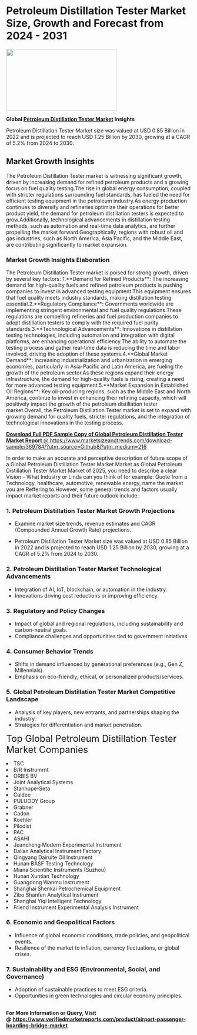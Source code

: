 <H1>Petroleum Distillation Tester Market Size, Growth and Forecast from 2024 - 2031</H1><img class="aligncenter size-medium wp-image-584254" src="https://thirdeyenews.in/wp-content/uploads/2024/09/Global-Market-Research-300x168.jpeg" alt="" width="300" height="168" /><p><strong>Global&nbsp;<a href="https://www.marketsizeandtrends.com/download-sample/369784/?utm_source=Github8j?utm_medium=216">Petroleum Distillation Tester Market</a> Insights</strong></p><p>Petroleum Distillation Tester Market size was valued at USD 0.85 Billion in 2022 and is projected to reach USD 1.25 Billion by 2030, growing at a CAGR of 5.2% from 2024 to 2030.</p><p><h2>Market Growth Insights</h2> The Petroleum Distillation Tester market is witnessing significant growth, driven by increasing demand for refined petroleum products and a growing focus on fuel quality testing.The rise in global energy consumption, coupled with stricter regulations surrounding fuel standards, has fueled the need for efficient testing equipment in the petroleum industry.As energy production continues to diversify and refineries optimize their operations for better product yield, the demand for petroleum distillation testers is expected to grow.Additionally, technological advancements in distillation testing methods, such as automation and real-time data analytics, are further propelling the market forward.Geographically, regions with robust oil and gas industries, such as North America, Asia Pacific, and the Middle East, are contributing significantly to market expansion.<p><a href="sample-download-link"></a></p> <h3>Market Growth Insights Elaboration</h3> The Petroleum Distillation Tester market is poised for strong growth, driven by several key factors: 1.**Demand for Refined Products**: The increasing demand for high-quality fuels and refined petroleum products is pushing companies to invest in advanced testing equipment.This equipment ensures that fuel quality meets industry standards, making distillation testing essential.2.**Regulatory Compliance**: Governments worldwide are implementing stringent environmental and fuel quality regulations.These regulations are compelling refineries and fuel production companies to adopt distillation testers to comply with the required fuel purity standards.3.**Technological Advancements**: Innovations in distillation testing technologies, including automation and integration with digital platforms, are enhancing operational efficiency.The ability to automate the testing process and gather real-time data is reducing the time and labor involved, driving the adoption of these systems.4.**Global Market Demand**: Increasing industrialization and urbanization in emerging economies, particularly in Asia-Pacific and Latin America, are fueling the growth of the petroleum sector.As these regions expand their energy infrastructure, the demand for high-quality fuels is rising, creating a need for more advanced testing equipment.5.**Market Expansion in Established Oil Regions**: Key oil-producing regions, such as the Middle East and North America, continue to invest in enhancing their refining capacity, which will positively impact the growth of the petroleum distillation tester market.Overall, the Petroleum Distillation Tester market is set to expand with growing demand for quality fuels, stricter regulations, and the integration of technological innovations in the testing process.<p><a href="more-insight-link"></p><p><span class=""><strong>Download Full PDF Sample Copy of Global Petroleum Distillation Tester Market Report</strong> @ <a href="https://www.marketsizeandtrends.com/download-sample/369784/?utm_source=Github8j?utm_medium=216" target="_blank">https://www.marketsizeandtrends.com/download-sample/369784/?utm_source=Github8j?utm_medium=216</a></span></p><p>In order to make an accurate and perceptive description of future scope of a Global&nbsp;Petroleum Distillation Tester Market Market as Global&nbsp;Petroleum Distillation Tester Market Market of 2025, you need to describe a clear Vision &ndash; What Industry or Linda can you think of for example: Quote from a Technology, healthcare, automotive, renewable energy, name the market you are Reffering to.However, some general trends and factors usually impact market reports and their future outlook include:</p><h3>1.&nbsp;<strong>Petroleum Distillation Tester Market Growth Projections</strong></h3><ul><li>Examine market size trends, revenue estimates and CAGR (Compounded Annual Growth Rate) projections.</li><li><p>Petroleum Distillation Tester Market size was valued at USD 0.85 Billion in 2022 and is projected to reach USD 1.25 Billion by 2030, growing at a CAGR of 5.2% from 2024 to 2030.</p></li></ul><h3>2.&nbsp;<strong>Petroleum Distillation Tester Market Technological Advancements</strong></h3><ul><li>Integration of AI, IoT, blockchain, or automation in the industry.</li><li>Innovations driving cost reductions or improving efficiency.</li></ul><h3>3.&nbsp;<strong>Regulatory and Policy Changes</strong></h3><ul><li>Impact of global and regional regulations, including sustainability and carbon-neutral goals.</li><li>Compliance challenges and opportunities tied to government initiatives.</li></ul><h3>4.&nbsp;<strong>Consumer Behavior Trends</strong></h3><ul><li>Shifts in demand influenced by generational preferences (e.g., Gen Z, Millennials).</li><li>Emphasis on eco-friendly, ethical, or personalized products/services.</li></ul><h3>5.&nbsp;<strong>Global Petroleum Distillation Tester Market Competitive Landscape</strong></h3><ul><li>Analysis of key players, new entrants, and partnerships shaping the industry.</li><li>Strategies for differentiation and market penetration.</li></ul><p data-pm-slice="1 1 []"><span style="color: inherit; font-family: inherit; font-size: 25px;">Top Global Petroleum Distillation Tester Market Companies</span></p><div class="" data-test-id=""><p><li>TSC</li><li> B/R Instrumrnt</li><li> ORBIS BV</li><li> Joint Analytical Systems</li><li> Stanhope-Seta</li><li> Caldee</li><li> PULUODY Group</li><li> Grabner</li><li> Cadon</li><li> Koehler</li><li> Pilodist</li><li> PAC</li><li> ASAHI</li><li> Juancheng Modern Experimental Instrument</li><li> Dalian Analytical Instrument Factory</li><li> Qingyang Dairuite Oil Instrument</li><li> Hunan BASF Testing Technology</li><li> Miana Scientific Instruments (Suzhou)</li><li> Hunan Xuntian Technology</li><li> Guangdong Wanmu Instrument</li><li> Shanghai Shenkai Petrochemical Equipment</li><li> Zibo Shanfen Analytical Instrument</li><li> Shanghai Yiqi Intelligent Technology</li><li> Friend Instrument Experimental Analysis Instrument</li></p></div><h3>6.&nbsp;<strong>Economic and Geopolitical Factors</strong></h3><ul><li>Influence of global economic conditions, trade policies, and geopolitical events.</li><li>Resilience of the market to inflation, currency fluctuations, or global crises.</li></ul><h3>7.&nbsp;<strong>Sustainability and ESG (Environmental, Social, and Governance)</strong></h3><ul><li>Adoption of sustainable practices to meet ESG criteria.</li><li>Opportunities in green technologies and circular economy principles.</li></ul><h2><strong style="font-size: 14px;">For More Information or Query, Visit @&nbsp;</strong><a style="background-color: #ffffff; font-size: 14px;" href="https://www.marketsizeandtrends.com/report/petroleum-distillation-tester-market/" target="_blank">https://www.verifiedmarketreports.com/product/airport-passenger-boarding-bridge-market</a></h2>